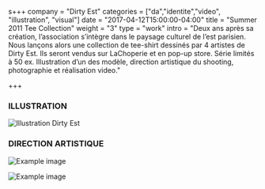 s+++
company = "Dirty Est"
categories = ["da","identite","video", "illustration", "visual"]
date = "2017-04-12T15:00:00-04:00"
title = "Summer 2011 Tee Collection"
weight = "3"
type = "work"
intro = "Deux ans après sa création, l’association s’intègre dans le paysage culturel de l’est parisien. Nous lançons alors une collection de tee-shirt dessinés par 4 artistes de Dirty Est. Ils seront vendus sur LaChoperie et en pop-up store. Série limités à 50 ex.  Illustration d’un des modèle, direction artistique du shooting, photographie et réalisation video."

+++

### ILLUSTRATION

![Illustration Dirty Est](/img/thmb_sacre@2x.png)

### DIRECTION ARTISTIQUE

![Example image](img/shoot_04@2x.png)

![Example image](img/shoot_30@2x.png)
